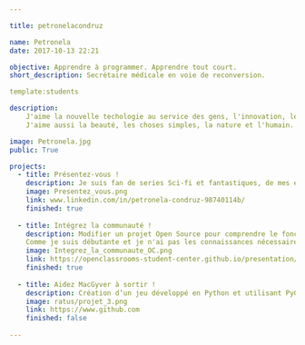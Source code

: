 ```yaml
---

title: petronelacondruz

name: Petronela
date: 2017-10-13 22:21

objective: Apprendre à programmer. Apprendre tout court. 
short_description: Secrétaire médicale en voie de reconversion.

template:students

description:
    J'aime la nouvelle techologie au service des gens, l'innovation, le progrès, améliorer les choses. 
    J'aime aussi la beauté, les choses simples, la nature et l'humain.

image: Petronela.jpg
public: True

projects:
  - title: Présentez-vous !
    description: Je suis fan de series Sci-fi et fantastiques, de mes enfants et des arts martiaux.
    image: Presentez_vous.png
    link: www.linkedin.com/in/petronela-condruz-98740114b/
    finished: true
       
  - title: Intégrez la communauté !
    description: Modifier un projet Open Source pour comprendre le fonctionnement de Git, de Github et des pull requests. 
    Comme je suis débutante et je n'ai pas les connaissances nécessaires pour proposer une amélioration à un vrai projet Open Source, je considère que le fait d'avoir introduit ma présentation dans Openclassrooms revient au même, donc objectif projet 2 atteint. 
    image: Integrez_la_communaute_OC.png
    link: https://openclassrooms-student-center.github.io/presentation/students/petronelacondruz.html
    finished: true
    
  - title: Aidez MacGyver à sortir !
    description: Création d’un jeu développé en Python et utilisant PyGame.
    image: ratus/projet_3.png
    link: https://www.github.com
    finished: false
    
---
```

 
